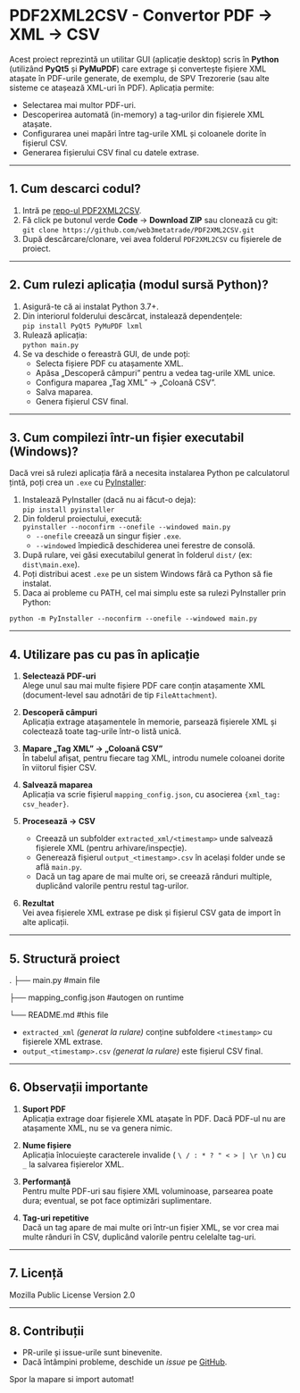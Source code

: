 # PDF2XML2CSV - Convertor PDF -> XML -> CSV

Acest proiect reprezintă un utilitar GUI (aplicație desktop) scris în **Python** (utilizând **PyQt5** și **PyMuPDF**) care extrage și convertește fișiere XML atașate în PDF-urile generate, de exemplu, de SPV Trezorerie (sau alte sisteme ce atașează XML-uri în PDF). Aplicația permite:

- Selectarea mai multor PDF-uri.
- Descoperirea automată (in-memory) a tag-urilor din fișierele XML atașate.
- Configurarea unei mapări între tag-urile XML și coloanele dorite în fișierul CSV.
- Generarea fișierului CSV final cu datele extrase.

---

## 1. Cum descarci codul?

1. Intră pe [repo-ul PDF2XML2CSV](https://github.com/web3metatrade/PDF2XML2CSV).  
2. Fă click pe butonul verde **Code** → **Download ZIP** sau clonează cu git:  
   `git clone https://github.com/web3metatrade/PDF2XML2CSV.git`  
3. După descărcare/clonare, vei avea folderul `PDF2XML2CSV` cu fișierele de proiect.

---

## 2. Cum rulezi aplicația (modul sursă Python)?

1. Asigură-te că ai instalat Python 3.7+.
2. Din interiorul folderului descărcat, instalează dependențele:  
   `pip install PyQt5 PyMuPDF lxml`
3. Rulează aplicația:  
   `python main.py`
4. Se va deschide o fereastră GUI, de unde poți:
   - Selecta fișiere PDF cu atașamente XML.
   - Apăsa „Descoperă câmpuri” pentru a vedea tag-urile XML unice.
   - Configura maparea „Tag XML” → „Coloană CSV”.
   - Salva maparea.
   - Genera fișierul CSV final.

---

## 3. Cum compilezi într-un fișier executabil (Windows)?

Dacă vrei să rulezi aplicația fără a necesita instalarea Python pe calculatorul țintă, poți crea un `.exe` cu [PyInstaller](https://pypi.org/project/PyInstaller/):

1. Instalează PyInstaller (dacă nu ai făcut-o deja):  
   `pip install pyinstaller`
2. Din folderul proiectului, execută:  
   `pyinstaller --noconfirm --onefile --windowed main.py`  
   - `--onefile` creează un singur fișier `.exe`.
   - `--windowed` împiedică deschiderea unei ferestre de consolă.
3. După rulare, vei găsi executabilul generat în folderul `dist/` (ex: `dist\main.exe`).
4. Poți distribui acest `.exe` pe un sistem Windows fără ca Python să fie instalat.
5. Daca ai probleme cu PATH, cel mai simplu este sa rulezi PyInstaller prin Python:

 `python -m PyInstaller --noconfirm --onefile --windowed main.py`


---

## 4. Utilizare pas cu pas în aplicație

1. **Selectează PDF-uri**  
   Alege unul sau mai multe fișiere PDF care conțin atașamente XML (document-level sau adnotări de tip `FileAttachment`).

2. **Descoperă câmpuri**  
   Aplicația extrage atașamentele în memorie, parsează fișierele XML și colectează toate tag-urile într-o listă unică.

3. **Mapare „Tag XML” → „Coloană CSV”**  
   În tabelul afișat, pentru fiecare tag XML, introdu numele coloanei dorite în viitorul fișier CSV.

4. **Salvează maparea**  
   Aplicația va scrie fișierul `mapping_config.json`, cu asocierea `{xml_tag: csv_header}`.

5. **Procesează → CSV**  
   - Creează un subfolder `extracted_xml/<timestamp>` unde salvează fișierele XML (pentru arhivare/inspecție).  
   - Generează fișierul `output_<timestamp>.csv` în același folder unde se află `main.py`.  
   - Dacă un tag apare de mai multe ori, se creează rânduri multiple, duplicând valorile pentru restul tag-urilor.

6. **Rezultat**  
   Vei avea fișierele XML extrase pe disk și fișierul CSV gata de import în alte aplicații.

---

## 5. Structură proiect

.
├── main.py #main file

├── mapping_config.json #autogen on runtime

└── README.md #this file


- `extracted_xml` *(generat la rulare)* conține subfoldere `<timestamp>` cu fișierele XML extrase.
- `output_<timestamp>.csv` *(generat la rulare)* este fișierul CSV final.

---

## 6. Observații importante

1. **Suport PDF**  
   Aplicația extrage doar fișierele XML atașate în PDF. Dacă PDF-ul nu are atașamente XML, nu se va genera nimic.

2. **Nume fișiere**  
   Aplicația înlocuiește caracterele invalide ( `\ / : * ? " < > | \r \n` ) cu `_` la salvarea fișierelor XML.

3. **Performanță**  
   Pentru multe PDF-uri sau fișiere XML voluminoase, parsearea poate dura; eventual, se pot face optimizări suplimentare.

4. **Tag-uri repetitive**  
   Dacă un tag apare de mai multe ori într-un fișier XML, se vor crea mai multe rânduri în CSV, duplicând valorile pentru celelalte tag-uri.

---

## 7. Licență

Mozilla Public License Version 2.0


---

## 8. Contribuții

- PR-urile și issue-urile sunt binevenite.
- Dacă întâmpini probleme, deschide un *issue* pe [GitHub](https://github.com/web3metatrade/PDF2XML2CSV).

Spor la mapare si import automat!

